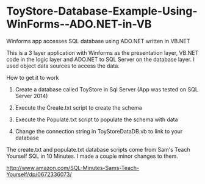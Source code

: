 # ToyStore-Database-Example-Using-WinForms--ADO.NET-in-VB
Winforms app accesses SQL database using ADO.NET written in VB.NET

This is a 3 layer application with Winforms as the presentation layer, VB.NET code in the logic layer and ADO.NET to SQL Server on the database layer.  I used object data sources to access the data. 

How to get it to work

1. Create a database called ToyStore in Sql Server (App was tested on SQL Server 2014)

2. Execute the Create.txt script to create the schema

3. Execute the Populate.txt script to populate the schema with data

4. Change the connection string in ToyStoreDataDB.vb to link to your database

The create.txt and populate.txt database scripts come from Sam's Teach Yourself SQL in 10 Minutes.  I made a couple minor changes to them.

http://www.amazon.com/SQL-Minutes-Sams-Teach-Yourself/dp/0672336073/
